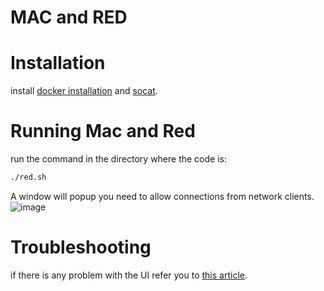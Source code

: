 # MAC and RED
# Installation
install [docker installation](https://docs.docker.com/desktop/install/mac-install/) and [socat](https://formulae.brew.sh/formula/socat).
# Running Mac and Red
run the command in the directory where the code is:
```sh
./red.sh
```    
A window will popup you need to allow connections from network clients.
![image](https://user-images.githubusercontent.com/36275278/216616347-97061c83-d345-4225-a3ec-54d4992bb775.png)

# Troubleshooting
if there is any problem with the UI refer you to [this article](https://cntnr.io/running-guis-with-docker-on-mac-os-x-a14df6a76efc).
